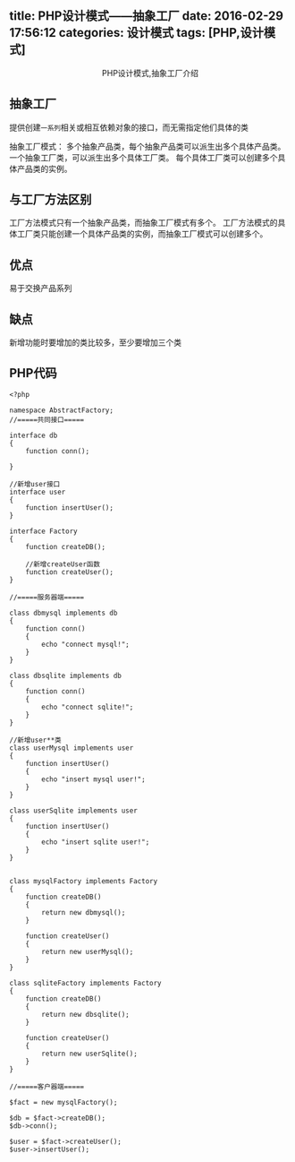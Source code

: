 title: PHP设计模式——抽象工厂
date: 2016-02-29 17:56:12
categories: 设计模式
tags: [PHP,设计模式]
---

<center>PHP设计模式,抽象工厂介绍</center>

<!--more-->

## 抽象工厂


提供创建`一系列`相关或相互依赖对象的接口，而无需指定他们具体的类

抽象工厂模式：
多个抽象产品类，每个抽象产品类可以派生出多个具体产品类。 
一个抽象工厂类，可以派生出多个具体工厂类。 
每个具体工厂类可以创建多个具体产品类的实例。 
            
## 与工厂方法区别

工厂方法模式只有一个抽象产品类，而抽象工厂模式有多个。
工厂方法模式的具体工厂类只能创建一个具体产品类的实例，而抽象工厂模式可以创建多个。


## 优点
易于交换产品系列

## 缺点
新增功能时要增加的类比较多，至少要增加三个类

## PHP代码

```
<?php

namespace AbstractFactory;
//=====共同接口=====

interface db
{
    function conn();

}

//新增user接口
interface user
{
    function insertUser();
}

interface Factory
{
    function createDB();

    //新增createUser函数
    function createUser();
}

//=====服务器端=====

class dbmysql implements db
{
    function conn()
    {
        echo "connect mysql!";
    }
}

class dbsqlite implements db
{
    function conn()
    {
        echo "connect sqlite!";
    }
}

//新增user**类
class userMysql implements user
{
    function insertUser()
    {
        echo "insert mysql user!";
    }
}

class userSqlite implements user
{
    function insertUser()
    {
        echo "insert sqlite user!";
    }
}


class mysqlFactory implements Factory
{
    function createDB()
    {
        return new dbmysql();
    }

    function createUser()
    {
        return new userMysql();
    }
}

class sqliteFactory implements Factory
{
    function createDB()
    {
        return new dbsqlite();
    }

    function createUser()
    {
        return new userSqlite();
    }
}

//=====客户器端=====

$fact = new mysqlFactory();

$db = $fact->createDB();
$db->conn();

$user = $fact->createUser();
$user->insertUser();




```
